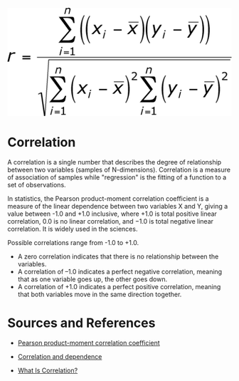 [![All vs. All Correlation](./correlation.gif)]()

Correlation
===========
A correlation is a single number that describes the 
degree of relationship between two variables (samples 
of N-dimensions). Correlation is a measure of association 
of samples while "regression" is the fitting of a function 
to a set of observations.


In statistics, the Pearson product-moment correlation 
coefficient is a measure of the linear dependence between 
two variables X and Y, giving a value between -1.0 and +1.0 
inclusive, where +1.0 is total positive linear correlation, 
0.0 is no linear correlation, and −1.0 is total negative 
linear correlation. It is widely used in the sciences.


Possible correlations range from -1.0 to +1.0. 
* A zero correlation indicates that there is no relationship 
  between the variables. 
* A correlation of –1.0 indicates a perfect negative correlation, 
  meaning that as one variable goes up, the other goes down. 
* A correlation of +1.0 indicates a perfect positive correlation, 
  meaning that both variables move in the same direction together.

Sources and References
======================

* [Pearson product-moment correlation coefficient](https://en.wikipedia.org/wiki/Pearson_product-moment_correlation_coefficient)

* [Correlation and dependence](https://en.wikipedia.org/wiki/Correlation_and_dependence)

* [What Is Correlation?](https://www.verywell.com/what-is-correlation-2794986)